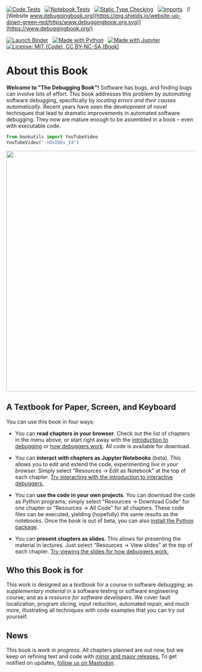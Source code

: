 <!-- Debuggingbook README -->

<!-- Badges to be shown on project page -->

[![Code Tests](https://github.com/uds-se/debuggingbook/actions/workflows/check-code.yml/badge.svg)](https://github.com/uds-se/debuggingbook/actions/workflows/check-code.yml)
&nbsp;
[![Notebook Tests](https://github.com/uds-se/debuggingbook/actions/workflows/check-notebooks.yml/badge.svg)](https://github.com/uds-se/debuggingbook/actions/workflows/check-notebooks.yml)
&nbsp;
[![Static Type Checking](https://github.com/uds-se/debuggingbook/actions/workflows/check-types.yml/badge.svg)](https://github.com/uds-se/debuggingbook/actions/workflows/check-types.yml)
&nbsp;
[![Imports](https://github.com/uds-se/debuggingbook/actions/workflows/check-imports.yml/badge.svg)](https://github.com/uds-se/debuggingbook/actions/workflows/check-imports.yml)
&nbsp;
[![Website www.debuggingbook.org](https://img.shields.io/website-up-down-green-red/https/www.debuggingbook.org.svg)](https://www.debuggingbook.org/)

[![Launch Binder](https://mybinder.org/badge_logo.svg)](https://mybinder.org/v2/gh/uds-se/debuggingbook/master?filepath=docs/notebooks/00_Table_of_Contents.ipynb)
&nbsp;
[![Made with Python](https://img.shields.io/badge/Made%20with-Python-blue.svg)](https://www.python.org/)
&nbsp;
[![Made with Jupyter](https://img.shields.io/badge/Made%20with-Jupyter-orange.svg)](https://www.jupyter.org/)
&nbsp;
[![License: MIT (Code), CC BY-NC-SA (Book)](https://img.shields.io/badge/License-MIT_(Code),_CC_BY--NC--SA_4.0_(Book)-blue.svg)](https://github.com/uds-se/debuggingbook/blob/master/LICENSE.md)


# About this Book

__Welcome to "The Debugging Book"!__ 
Software has bugs, and finding bugs can involve lots of effort.  This book addresses this problem by _automating_ software debugging, specifically by _locating errors and their causes automatically_.  Recent years have seen the development of novel techniques that lead to dramatic improvements in automated software debugging.  They now are mature enough to be assembled in a book – even with executable code. 
<!--
**<span style="background-color: yellow">
    <i class="fa fa-fw fa-wrench"></i>
This book is work in progress. It will be released to the public in Spring 2021.</span>**
-->


```python
from bookutils import YouTubeVideo
YouTubeVideo("-nOxI6Ev_I4")
```





<a href="https://www.youtube-nocookie.com/embed/-nOxI6Ev_I4" target="_blank">
<img src="https://www.debuggingbook.org/html/PICS/youtube.png" width=640>
</a>
        



## A Textbook for Paper, Screen, and Keyboard

You can use this book in four ways:

* You can __read chapters in your browser__.  Check out the list of chapters in the menu above, or start right away with the [introduction to debugging](https://www.debuggingbook.org/html/Intro_Debugging.html) or [how debuggers work](https://www.debuggingbook.org/html/Debugger.html).  All code is available for download.

* You can __interact with chapters as Jupyter Notebooks__ (beta).  This allows you to edit and extend the code, experimenting _live in your browser._  Simply select "Resources → Edit as Notebook" at the top of each chapter. <a href="https://mybinder.org/v2/gh/uds-se/debuggingbook/HEAD?labpath=docs/notebooks/Debugger.ipynb" target=_blank>Try interacting with the introduction to interactive debuggers.</a>

* You can __use the code in your own projects__.  You can download the code as Python programs; simply select "Resources → Download Code" for one chapter or "Resources → All Code" for all chapters.  These code files can be executed, yielding (hopefully) the same results as the notebooks.  Once the book is out of beta, you can also [install the Python package](https://www.debuggingbook.org/html/Importing.html).

* You can __present chapters as slides__.  This allows for presenting the material in lectures.  Just select "Resources → View slides" at the top of each chapter. <a href="https://www.debuggingbook.org/slides/Debugger.slides.html" target=_blank>Try viewing the slides for how debuggers work.</a>

## Who this Book is for

This work is designed as a _textbook_ for a course in software debugging; as _supplementary material_ in a software testing or software engineering course; and as a _resource for software developers_. We cover fault localization, program slicing, input reduction, automated repair, and much more, illustrating all techniques with code examples that you can try out yourself.

## News

This book is _work in progress._  All chapters planned are out now, but we keep on refining text and code with [minor and major releases.](https://www.debuggingbook.org/html/ReleaseNotes.html) To get notified on updates, <a href="https://mastodon.social/@TheDebuggingBook">follow us on Mastodon</a>.

<!--
